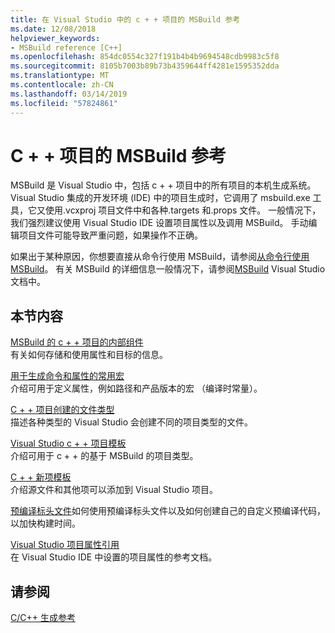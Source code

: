 ```yaml
---
title: 在 Visual Studio 中的 c + + 项目的 MSBuild 参考
ms.date: 12/08/2018
helpviewer_keywords:
- MSBuild reference [C++]
ms.openlocfilehash: 854dc0554c327f191b4b4b9694548cdb9983c5f8
ms.sourcegitcommit: 8105b7003b89b73b4359644ff4281e1595352dda
ms.translationtype: MT
ms.contentlocale: zh-CN
ms.lasthandoff: 03/14/2019
ms.locfileid: "57824861"
---
```

# <a name="msbuild-reference-for-c-projects"></a>C + + 项目的 MSBuild 参考

MSBuild 是 Visual Studio 中，包括 c + + 项目中的所有项目的本机生成系统。 Visual Studio 集成的开发环境 (IDE) 中的项目生成时，它调用了 msbuild.exe 工具，它又使用.vcxproj 项目文件中和各种.targets 和.props 文件。 一般情况下，我们强烈建议使用 Visual Studio IDE 设置项目属性以及调用 MSBuild。 手动编辑项目文件可能导致严重问题，如果操作不正确。

如果出于某种原因，你想要直接从命令行使用 MSBuild，请参阅[从命令行使用 MSBuild](../msbuild-visual-cpp.md)。 有关 MSBuild 的详细信息一般情况下，请参阅[MSBuild](/visualstudio/msbuild/msbuild) Visual Studio 文档中。

## <a name="in-this-section"></a>本节内容

[MSBuild 的 c + + 项目的内部组件](msbuild-visual-cpp-overview.md)<br/>
有关如何存储和使用属性和目标的信息。

[用于生成命令和属性的常用宏](common-macros-for-build-commands-and-properties.md)<br/>
介绍可用于定义属性，例如路径和产品版本的宏 （编译时常量）。

[C + + 项目创建的文件类型](file-types-created-for-visual-cpp-projects.md)<br/>
描述各种类型的 Visual Studio 会创建不同的项目类型的文件。

[Visual Studio c + + 项目模板](visual-cpp-project-types.md)<br>
介绍可用于 c + + 的基于 MSBuild 的项目类型。

[C + + 新项模板](using-visual-cpp-add-new-item-templates.md)<br>
介绍源文件和其他项可以添加到 Visual Studio 项目。

[预编译标头文件](../creating-precompiled-header-files.md)如何使用预编译标头文件以及如何创建自己的自定义预编译代码，以加快构建时间。

[Visual Studio 项目属性引用](property-pages-visual-cpp.md)<br/>
在 Visual Studio IDE 中设置的项目属性的参考文档。

## <a name="see-also"></a>请参阅

[C/C++ 生成参考](c-cpp-building-reference.md)
